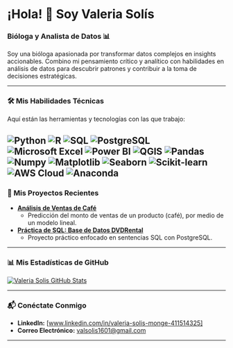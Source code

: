 # ¡Hola! 👋 Soy Valeria Solís

### Bióloga y Analista de Datos 📊

Soy una bióloga apasionada por transformar datos complejos en insights accionables. Combino mi pensamiento crítico y analítico con habilidades en análisis de datos para descubrir patrones y contribuir a la toma de decisiones estratégicas.

---

### 🛠️ Mis Habilidades Técnicas

Aquí están las herramientas y tecnologías con las que trabajo:

![Python](https://img.shields.io/badge/Python-3776AB?style=for-the-badge&logo=python&logoColor=white)
![R](https://img.shields.io/badge/R-276DC3?style=for-the-badge&logo=r&logoColor=white)
![SQL](https://img.shields.io/badge/SQL-4479A1?style=for-the-badge&logo=postgresql&logoColor=white) ![PostgreSQL](https://img.shields.io/badge/PostgreSQL-316192?style=for-the-badge&logo=postgresql&logoColor=white)
![Microsoft Excel](https://img.shields.io/badge/Microsoft%20Excel-217346?style=for-the-badge&logo=microsoft-excel&logoColor=white)
![Power BI](https://img.shields.io/badge/Power%20BI-F2C811?style=for-the-badge&logo=power-bi&logoColor=white)
![QGIS](https://img.shields.io/badge/QGIS-589632?style=for-the-badge&logo=qgis&logoColor=white)
![Pandas](https://img.shields.io/badge/Pandas-150458?style=for-the-badge&logo=pandas&logoColor=white)
![Numpy](https://img.shields.io/badge/NumPy-013243?style=for-the-badge&logo=numpy&logoColor=white)
![Matplotlib](https://img.shields.io/badge/Matplotlib-11557c?style=for-the-badge&logo=matplotlib&logoColor=white)
![Seaborn](https://img.shields.io/badge/Seaborn-3B7D5C?style=for-the-badge&logo=seaborn&logoColor=white)
![Scikit-learn](https://img.shields.io/badge/scikit--learn-F7931E?style=for-the-badge&logo=scikit-learn&logoColor=white)
![AWS Cloud](https://img.shields.io/badge/AWS%20Cloud-FF9900?style=for-the-badge&logo=amazon-aws&logoColor=white)
![Anaconda](https://img.shields.io/badge/Anaconda-42B029?style=for-the-badge&logo=anaconda&logoColor=white)
---

### 🚀 Mis Proyectos Recientes

* **[Análisis de Ventas de Café](https://github.com/val-solis16/analisis-ventas-cafe)** 
    * Predicción del monto de ventas de un producto (café), por medio de un modelo lineal.
* **[Práctica de SQL: Base de Datos DVDRental](https://github.com/val-solis16/dvd-rental-sql)** 
    * Proyecto práctico enfocado en sentencias SQL con PostgreSQL.

---

### 📊 Mis Estadísticas de GitHub

[![Valeria Solis GitHub Stats](https://github-readme-stats.vercel.app/api?username=val-solis16&show_icons=true&theme=dark&hide_border=true)](https://github.com/val-solis16)

---

### 📬 Conéctate Conmigo

* **LinkedIn:** [www.linkedin.com/in/valeria-solis-monge-411514325]
* **Correo Electrónico:** valsolis1601@gmail.com

---

